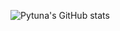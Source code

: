![Pytuna's GitHub stats](https://github-readme-stats.vercel.app/api?username=pytuna&show_icons=true?theme=tokyonight)
